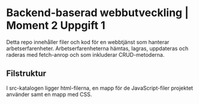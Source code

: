 # Backend-baserad webbutveckling | Moment 2 Uppgift 1

Detta repo innehåller filer och kod för en webbtjänst som hanterar arbetserfarenheter.
Arbetserfarenheterna hämtas, lagras, uppdateras och raderas med fetch-anrop och som inkluderar CRUD-metoderna.


## Filstruktur
I src-katalogen ligger html-filerna, en mapp för de JavaScript-filer projektet använder samt en mapp med CSS.
